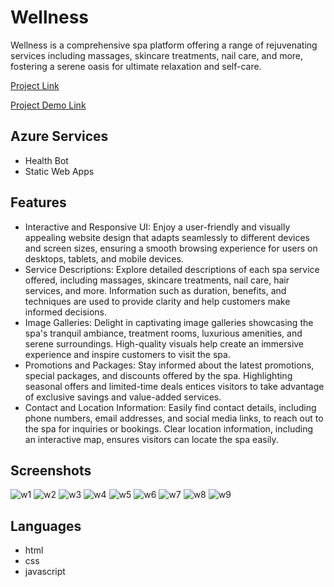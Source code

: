# Wellness
Wellness is a comprehensive spa platform offering a range of rejuvenating services including massages, skincare treatments, nail care, and more, fostering a serene oasis for ultimate relaxation and self-care.

[Project Link](https://victorious-plant-0102a2a00.3.azurestaticapps.net/)

[Project Demo Link]()

## Azure Services
* Health Bot
* Static Web Apps

## Features
* Interactive and Responsive UI: Enjoy a user-friendly and visually appealing website design that adapts seamlessly to different devices and screen sizes, ensuring a smooth browsing experience for users on desktops, tablets, and mobile devices.
* Service Descriptions: Explore detailed descriptions of each spa service offered, including massages, skincare treatments, nail care, hair services, and more. Information such as duration, benefits, and techniques are used to provide clarity and help customers make informed decisions.
* Image Galleries: Delight in captivating image galleries showcasing the spa's tranquil ambiance, treatment rooms, luxurious amenities, and serene surroundings. High-quality visuals help create an immersive experience and inspire customers to visit the spa.
* Promotions and Packages: Stay informed about the latest promotions, special packages, and discounts offered by the spa. Highlighting seasonal offers and limited-time deals entices visitors to take advantage of exclusive savings and value-added services.
* Contact and Location Information: Easily find contact details, including phone numbers, email addresses, and social media links, to reach out to the spa for inquiries or bookings. Clear location information, including an interactive map, ensures visitors can locate the spa easily.

## Screenshots
![w1](https://github.com/Nayana-Anna/Wellness/assets/136994610/bd8881b8-1c09-4779-a7b8-ec634e8c7ff1)
![w2](https://github.com/Nayana-Anna/Wellness/assets/136994610/968f1c92-4d71-4dba-81c8-57f4f9254136)
![w3](https://github.com/Nayana-Anna/Wellness/assets/136994610/6d4b8e0c-22ba-4de2-849e-c214366293a8)
![w4](https://github.com/Nayana-Anna/Wellness/assets/136994610/007521d6-a92d-4f54-adee-009ef92d808c)
![w5](https://github.com/Nayana-Anna/Wellness/assets/136994610/69438a59-4254-4cd4-92d3-85d284d21098)
![w6](https://github.com/Nayana-Anna/Wellness/assets/136994610/0348bfb9-7083-4396-9d0b-23e5546c7057)
![w7](https://github.com/Nayana-Anna/Wellness/assets/136994610/45bc6e9a-af03-4575-80de-44134742bfc5)
![w8](https://github.com/Nayana-Anna/Wellness/assets/136994610/31aae5fd-9b61-4e0a-afb9-467f4efd8f18)
![w9](https://github.com/Nayana-Anna/Wellness/assets/136994610/9505451d-a816-459a-969a-b6d24babe6fc)

## Languages
* html
* css
* javascript
